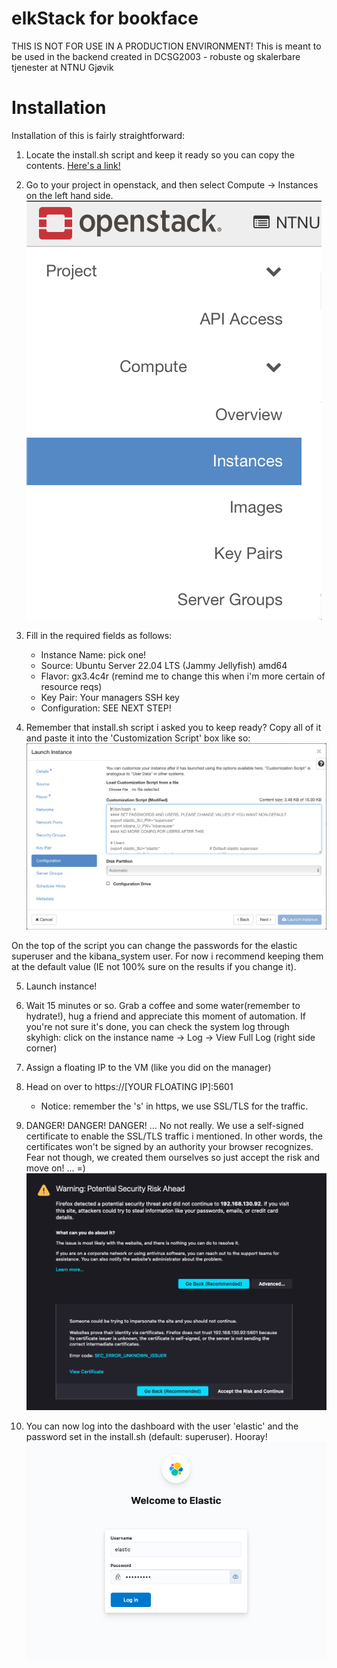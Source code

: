 # elkStack for bookface
THIS IS NOT FOR USE IN A PRODUCTION ENVIRONMENT!
This is meant to be used in the backend created in DCSG2003 - robuste og skalerbare tjenester at NTNU Gjøvik

# Installation
Installation of this is fairly straightforward:

1. Locate the install.sh script and keep it ready so you can copy the contents. [Here's a link!](https://raw.githubusercontent.com/BenRedic-FyFazan/elkStack_DCSG2003/main/install.sh)

2. Go to your project in openstack, and then select Compute -> Instances on the left hand side.
![Skyhigh sidebar](./images/openstack-sidebar.png)

3. Fill in the required fields as follows:
     - Instance Name: pick one!
     - Source: Ubuntu Server 22.04 LTS (Jammy Jellyfish) amd64
     - Flavor: gx3.4c4r (remind me to change this when i'm more certain of resource reqs)
     - Key Pair: Your managers SSH key
     - Configuration: SEE NEXT STEP!

4. Remember that install.sh script i asked you to keep ready? Copy all of it and paste it into the 'Customization Script' box like so:
![Launch instance -> Configuration -> Customization Script](./images/openstack-launch-instance.png)

On the top of the script you can change the passwords for the elastic superuser and the kibana_system user. 
For now i recommend keeping them at the default value (IE not 100% sure on the results if you change it).

5. Launch instance!

6. Wait 15 minutes or so. Grab a coffee and some water(remember to hydrate!), hug a friend and appreciate this moment of automation.
If you're not sure it's done, you can check the system log through skyhigh: 
click on the instance name -> Log -> View Full Log (right side corner)

7. Assign a floating IP to the VM (like you did on the manager)

8. Head on over to https://[YOUR FLOATING IP]:5601 
    - Notice: remember the 's' in https, we use SSL/TLS for the traffic.

9. DANGER! DANGER! DANGER! ... No not really.
We use a self-signed certificate to enable the SSL/TLS traffic i mentioned.
In other words, the certificates won't be signed by an authority your browser recognizes. 
Fear not though, we created them ourselves so just accept the risk and move on! ... =)
![Kibana Dashboard Certificate warning](./images/kibana-certificate-warning.png)

10. You can now log into the dashboard with the user 'elastic' and the password set in the install.sh (default: superuser). Hooray!
![Kibana Dashboard Portal](./images/kibana-portal.png)

